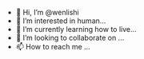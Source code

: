 - 👋 Hi, I’m @wenlishi
- 👀 I’m interested in human...
- 🌱 I’m currently learning how to live...
- 💞️ I’m looking to collaborate on ...
- 📫 How to reach me ...

<!---
wenlishi/wenlishi is a ✨ special ✨ repository because its `README.md` (this file) appears on your GitHub profile.
You can click the Preview link to take a look at your changes.
--->
